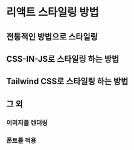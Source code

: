 # 리액트 스타일링 방법
## 전통적인 방법으로 스타일링
## CSS-IN-JS로 스타일링 하는 방법
## Tailwind CSS로 스타일링 하는 방법

## 그 외
### 이미지를 렌더링
### 폰트를 적용